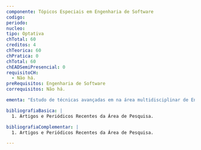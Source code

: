 ```yaml
---
componente: Tópicos Especiais em Engenharia de Software
codigo:  
periodo: 
nucleo:
tipo: Optativa
chTotal: 60 
creditos: 4
chTeorica: 60
chPratica: 0 
chTotal: 60
chEADSemiPresencial: 0
requisitoCH:
  - Não há.
preRequisitos: Engenharia de Software
correquisitos: Não há.

ementa: "Estudo de técnicas avançadas em na área multidisciplinar de Engenharia de Software permitindo ao aluno conhecer o estado da arte nesta área de pesquisa."

bibliografiaBasica: |
  1. Artigos e Periódicos Recentes da Área de Pesquisa.

bibliografiaComplementar: |
  1. Artigos e Periódicos Recentes da Área de Pesquisa.

---
```

